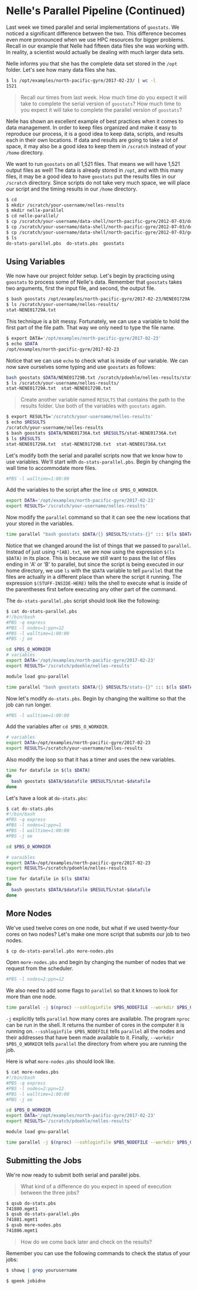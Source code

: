 # Nelle's Parallel Pipeline (Continued)

Last week we timed parallel and serial implementations of `goostats`. We noticed a significant difference between the two. This difference becomes even more pronounced when we use HPC resources for bigger problems. Recall in our example that Nelle had fifteen data files she was working with. In reality, a scientist would actually be dealing with much larger data sets.

Nelle informs you that she has the complete data set stored in the `/opt` folder. Let's see how many data files she has.

```bash
$ ls /opt/examples/north-pacific-gyre/2017-02-23/ | wc -l
1521
```

> Recall our times from last week. How much time do you expect it will take to complete the serial version of `goostats`? How much time to you expect it will take to complete the parallel version of `goostats`?

Nelle has shown an excellent example of best practices when it comes to data management. In order to keep files organized and make it easy to reproduce our process, it is a good idea to keep data, scripts, and results each in their own locations. If data and results are going to take a lot of space, it may also be a good idea to keep them in `/scratch` instead of your `/home` directory.

We want to run `goostats` on all 1,521 files. That means we will have 1,521 output files as well! The data is already stored in `/opt`, and with this many files, it may be a good idea to have `goostats` put the results files in our `/scratch` directory. Since scripts do not take very much space, we will place our script and the timing results in our `/home` directory.

```bash
$ cd
$ mkdir /scratch/your-username/nelles-results
$ mkdir nelle-parallel
$ cd nelle-parallel/
$ cp /scratch/your-username/data-shell/north-pacific-gyre/2012-07-03/do-stats.pbs .
$ cp /scratch/your-username/data-shell/north-pacific-gyre/2012-07-03/do-stats-parallel.pbs .
$ cp /scratch/your-username/data-shell/north-pacific-gyre/2012-07-03/goostats .
$ ls
do-stats-parallel.pbs  do-stats.pbs  goostats
```

## Using Variables

We now have our project folder setup. Let's begin by practicing using `goostats` to process some of Nelle's data. Remember that `goostats` takes two arguments, first the input file, and second, the output file.

```bash
$ bash goostats /opt/examples/north-pacific-gyre/2017-02-23/NENE01729A.txt /scratch/your-username/nelles-results/stat-NENE01729A.txt
$ ls /scratch/your-username/nelles-results/
stat-NENE01729A.txt
```

This technique is a bit messy. Fortunately, we can use a variable to hold the first part of the file path. That way we only need to type the file name.

```bash
$ export DATA='/opt/examples/north-pacific-gyre/2017-02-23'
$ echo $DATA
/opt/examples/north-pacific-gyre/2017-02-23
```

Notice that we can use `echo` to check what is inside of our variable. We can now save ourselves some typing and use `goostats` as follows:

```bash
bash goostats $DATA/NENE01729B.txt /scratch/pdoehle/nelles-results/stat-NENE01729B.txt
$ ls /scratch/your-username/nelles-results/
stat-NENE01729A.txt  stat-NENE01729B.txt
```

> Create another variable named `RESULTS` that contains the path to the results folder. Use both of the variables with `goostats` again.

```bash
$ export RESULTS='/scratch/your-username/nelles-results'
$ echo $RESULTS 
/scratch/your-username/nelles-results
$ bash goostats $DATA/NENE01736A.txt $RESULTS/stat-NENE01736A.txt
$ ls $RESULTS 
stat-NENE01729A.txt  stat-NENE01729B.txt  stat-NENE01736A.txt
```

Let's modify both the serial and parallel scripts now that we know how to use variables. We'll start with `do-stats-parallel.pbs`. Begin by changing the wall time to accommodate more files.

```bash
#PBS -l walltime=1:00:00
```

Add the variables to the script after the line `cd $PBS_O_WORKDIR`.

```bash
export DATA='/opt/examples/north-pacific-gyre/2017-02-23'
export RESULTS='/scratch/your-username/nelles-results'
```

Now modify the `parallel` command so that it can see the new locations that your stored in the variables.

```bash
time parallel "bash goostats $DATA/{} $RESULTS/stats-{}" ::: $(ls $DATA)
```

Notice that we changed around the list of things that we passed to `parallel`. Instead of just using `*[AB].txt`, we are now using the expression `$(ls $DATA)` in its place. This is because we still want to pass the list of files ending in 'A' or 'B' to parallel, but since the script is being executed in our home directory, we use `ls` with the `$DATA` variable to tell `parallel` that the files are actually in a different place than where the script it running. The expression `$(STUFF-INSIDE-HERE)` tells the shell to execute what is inside of the parentheses first before executing any other part of the command.

The `do-stats-parallel.pbs` script should look like the following:

```bash
$ cat do-stats-parallel.pbs
#!/bin/bash
#PBS -q express
#PBS -l nodes=1:ppn=12
#PBS -l walltime=1:00:00
#PBS -j oe

cd $PBS_O_WORKDIR
# variables
export DATA='/opt/examples/north-pacific-gyre/2017-02-23'
export RESULTS='/scratch/pdoehle/nelles-results'

module load gnu-parallel

time parallel "bash goostats $DATA/{} $RESULTS/stats-{}" ::: $(ls $DATA)
```

Now let's modify `do-stats.pbs`. Begin by changing the walltime so that the job can run longer.

```bash
#PBS -l walltime=1:00:00
```

Add the variables after `cd $PBS_O_WORKDIR`.

```bash
# variables
export DATA=/opt/examples/north-pacific-gyre/2017-02-23
export RESULTS=/scratch/your-username/nelles-results
```

Also modify the loop so that it has a timer and uses the new variables.

```bash
time for datafile in $(ls $DATA)
do
  bash goostats $DATA/$datafile $RESULTS/stat-$datafile
done
```

Let's have a look at `do-stats.pbs`:

```bash
$ cat do-stats.pbs
#!/bin/bash
#PBS -q express
#PBS -l nodes=1:ppn=1
#PBS -l walltime=1:00:00
#PBS -j oe

cd $PBS_O_WORKDIR

# varaibles
export DATA=/opt/examples/north-pacific-gyre/2017-02-23
export RESULTS=/scratch/pdoehle/nelles-results

time for datafile in $(ls $DATA)
do
  bash goostats $DATA/$datafile $RESULTS/stat-$datafile
done
```

## More Nodes

We've used twelve cores on one node, but what if we used twenty-four cores on two nodes? Let's make one more script that submits our job to two nodes.

```bash
$ cp do-stats-parallel.pbs more-nodes.pbs
```

Open `more-nodes.pbs` and begin by changing the number of nodes that we request from the scheduler.

```bash
#PBS -l nodes=2:ppn=12
```

We also need to add some flags to `parallel` so that it knows to look for more than one node.

```bash
time parallel -j $(nproc) --sshloginfile $PBS_NODEFILE --workdir $PBS_O_WORKDIR "bash goostats $DATA/{} $RESULTS/stats-{}" ::: $(ls $DATA)
```

`-j` explicitly tells `parallel` how many cores are available. The program `nproc` can be run in the shell. It returns the number of cores in the computer it is running on. `--sshloginfile $PBS_NODEFILE` tells `parallel` all the nodes and their addresses that have been made available to it. Finally, `--workdir $PBS_O_WORKDIR` tells `parallel` the directory from where you are running the job.

Here is what `more-nodes.pbs` should look like.

```bash
$ cat more-nodes.pbs 
#!/bin/bash
#PBS -q express
#PBS -l nodes=2:ppn=12
#PBS -l walltime=1:00:00
#PBS -j oe

cd $PBS_O_WORKDIR
export DATA='/opt/examples/north-pacific-gyre/2017-02-23'
export RESULTS='/scratch/pdoehle/nelles-results'

module load gnu-parallel

time parallel -j $(nproc) --sshloginfile $PBS_NODEFILE --workdir $PBS_O_WORKDIR "bash goostats $DATA/{} $RESULTS/stats-{}" ::: $(ls $DATA)
```

## Submitting the Jobs

We're now ready to submit both serial and parallel jobs.

> What kind of a difference do you expect in speed of execution between the three jobs?

```bash
$ qsub do-stats.pbs
741880.mgmt1
$ qsub do-stats-parallel.pbs
741881.mgmt1
$ qsub more-nodes.pbs 
741886.mgmt1
```

> How do we come back later and check on the results?

Remember you can use the following commands to check the status of your jobs:
```bash
$ showq | grep yourusername
```

```bash
$ qpeek jobidno
```
